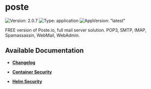 # poste

![Version: 2.0.7](https://img.shields.io/badge/Version-2.0.7-informational?style=flat-square) ![Type: application](https://img.shields.io/badge/Type-application-informational?style=flat-square) ![AppVersion: "latest"](https://img.shields.io/badge/AppVersion-"latest"-informational?style=flat-square)

FREE version of Poste.io, full mail server solution. POP3, SMTP, IMAP, Spamassassin, WebMail, WebAdmin. 

## Available Documentation

- [**Changelog**](CHANGELOG)

- [**Container Security**](container-security)

- [**Helm Security**](helm-security)

